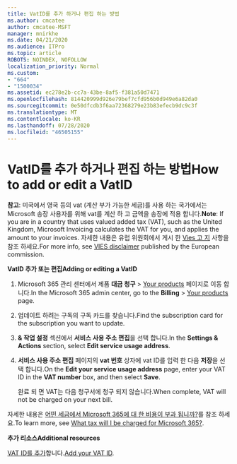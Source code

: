 ```yaml
---
title: VatID를 추가 하거나 편집 하는 방법
ms.author: cmcatee
author: cmcatee-MSFT
manager: mnirkhe
ms.date: 04/21/2020
ms.audience: ITPro
ms.topic: article
ROBOTS: NOINDEX, NOFOLLOW
localization_priority: Normal
ms.custom:
- "664"
- "1500034"
ms.assetid: ec278e2b-cc7a-43be-8af5-f381a50d7471
ms.openlocfilehash: 814420999d926e79bef7cfd956b0d949e6a82da0
ms.sourcegitcommit: 0e50dfcdb3f6aa72368279e23b83efecb9dc9c3f
ms.translationtype: MT
ms.contentlocale: ko-KR
ms.lasthandoff: 07/28/2020
ms.locfileid: "46505155"
---
```

# <a name="how-to-add-or-edit-a-vatid"></a><span data-ttu-id="0ad75-102">VatID를 추가 하거나 편집 하는 방법</span><span class="sxs-lookup"><span data-stu-id="0ad75-102">How to add or edit a VatID</span></span>

<span data-ttu-id="0ad75-103">**참고**: 미국에서 영국 등의 vat (계산 부가 가능한 세금)를 사용 하는 국가에서는 Microsoft 송장 사용자를 위해 vat를 계산 하 고 금액을 송장에 적용 합니다.</span><span class="sxs-lookup"><span data-stu-id="0ad75-103">**Note**: If you are in a country that uses valued added tax (VAT), such as the United Kingdom, Microsoft Invoicing calculates the VAT for you, and applies the amount to your invoices.</span></span> <span data-ttu-id="0ad75-104">자세한 내용은 유럽 위원회에서 게시 한 [Vies 고 지](https://go.microsoft.com/fwlink/p/?LinkID=841741) 사항을 참조 하세요.</span><span class="sxs-lookup"><span data-stu-id="0ad75-104">For more info, see [VIES disclaimer](https://go.microsoft.com/fwlink/p/?LinkID=841741) published by the European commission.</span></span>

<span data-ttu-id="0ad75-105">**VatID 추가 또는 편집**</span><span class="sxs-lookup"><span data-stu-id="0ad75-105">**Adding or editing a VatID**</span></span>

1. <span data-ttu-id="0ad75-106">Microsoft 365 관리 센터에서 제품 **대금 청구** \> [Your products](https://go.microsoft.com/fwlink/p/?linkid=842054) 페이지로 이동 합니다.</span><span class="sxs-lookup"><span data-stu-id="0ad75-106">In the Microsoft 365 admin center, go to the **Billing** \> [Your products](https://go.microsoft.com/fwlink/p/?linkid=842054) page.</span></span>

2. <span data-ttu-id="0ad75-107">업데이트 하려는 구독의 구독 카드를 찾습니다.</span><span class="sxs-lookup"><span data-stu-id="0ad75-107">Find the subscription card for the subscription you want to update.</span></span>

3. <span data-ttu-id="0ad75-108">**& 작업 설정** 섹션에서 **서비스 사용 주소 편집**을 선택 합니다.</span><span class="sxs-lookup"><span data-stu-id="0ad75-108">In the **Settings & Actions** section, select **Edit service usage address**.</span></span>

4. <span data-ttu-id="0ad75-109">**서비스 사용 주소 편집** 페이지의 **vat 번호** 상자에 vat ID를 입력 한 다음 **저장**을 선택 합니다.</span><span class="sxs-lookup"><span data-stu-id="0ad75-109">On the **Edit your service usage address** page, enter your VAT ID in the **VAT number** box, and then select **Save**.</span></span>

    <span data-ttu-id="0ad75-110">완료 되 면 VAT는 다음 청구서에 청구 되지 않습니다.</span><span class="sxs-lookup"><span data-stu-id="0ad75-110">When complete, VAT will not be charged on your next bill.</span></span>

<span data-ttu-id="0ad75-111">자세한 내용은 [어떤 세금에서 Microsoft 365에 대 한 비용이 부과 됩니까?](https://docs.microsoft.com/microsoft-365/commerce/billing-and-payments/tax-information)를 참조 하세요.</span><span class="sxs-lookup"><span data-stu-id="0ad75-111">To learn more, see [What tax will I be charged for Microsoft 365?](https://docs.microsoft.com/microsoft-365/commerce/billing-and-payments/tax-information).</span></span>

<span data-ttu-id="0ad75-112">**추가 리소스**</span><span class="sxs-lookup"><span data-stu-id="0ad75-112">**Additional resources**</span></span>

<span data-ttu-id="0ad75-113">[VAT ID를 추가](https://docs.microsoft.com/microsoft-365/commerce/billing-and-payments/tax-information?view=o365-worldwide#add-your-vat-id-eu-countries-only)합니다.</span><span class="sxs-lookup"><span data-stu-id="0ad75-113">[Add your VAT ID](https://docs.microsoft.com/microsoft-365/commerce/billing-and-payments/tax-information?view=o365-worldwide#add-your-vat-id-eu-countries-only).</span></span>